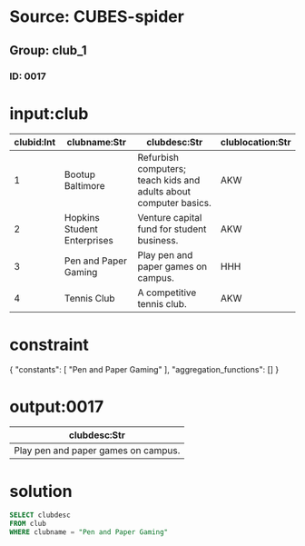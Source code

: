 # Source: CUBES-spider
## Group: club_1
### ID: 0017

# input:club

| clubid:Int | clubname:Str | clubdesc:Str | clublocation:Str |
|---|---|---|---|
| 1 | Bootup Baltimore | Refurbish computers; teach kids and adults about computer basics. | AKW |
| 2 | Hopkins Student Enterprises | Venture capital fund for student business. | AKW |
| 3 | Pen and Paper Gaming | Play pen and paper games on campus. | HHH |
| 4 | Tennis Club | A competitive tennis club. | AKW |

# constraint

{
  "constants": [
    "Pen and Paper Gaming"
  ],
  "aggregation_functions": []
}

# output:0017

| clubdesc:Str |
|---|
| Play pen and paper games on campus. |

# solution

```sql
SELECT clubdesc
FROM club
WHERE clubname = "Pen and Paper Gaming"
```
